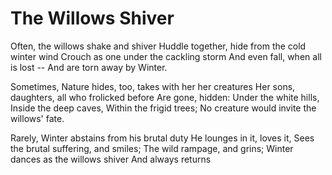 The Willows Shiver
==================

Often, the willows shake and shiver
Huddle together, hide from the cold winter wind
Crouch as one under the cackling storm
And even fall, when all is lost --
And are torn away by Winter.

Sometimes, Nature hides, too, takes with her her creatures
Her sons, daughters, all who frolicked before
Are gone, hidden:
Under the white hills,
Inside the deep caves,
Within the frigid trees;
No creature would invite the willows' fate.

Rarely, Winter abstains from his brutal duty
He lounges in it, loves it,
Sees the brutal suffering, and smiles;
The wild rampage, and grins;
Winter dances as the willows shiver
And always returns
